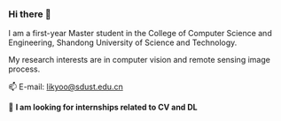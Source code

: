 ### Hi there 👋

I am a first-year Master student in the College of Computer Science and Engineering, Shandong University of Science and Technology.

My research interests are in computer vision and remote sensing image process.

📫 E-mail: likyoo@sdust.edu.cn 

 💬 **I am looking for internships related to CV and DL**

<!--
**likyoo/likyoo** is a ✨ _special_ ✨ repository because its `README.md` (this file) appears on your GitHub profile.

Here are some ideas to get you started:

- 🔭 I’m currently working on ...
- 🌱 I’m currently learning ...
- 👯 I’m looking to collaborate on ...
- 🤔 I’m looking for help with ...
- 💬 Ask me about ...
- 📫 How to reach me: ...
- 😄 Pronouns: ...
- ⚡ Fun fact: ...
-->
